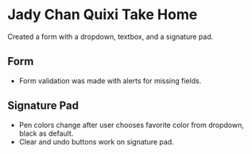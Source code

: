 # Jady Chan Quixi Take Home
Created a form with a dropdown, textbox, and a signature pad.

## Form
* Form validation was made with alerts for missing fields.

## Signature Pad
* Pen colors change after user chooses favorite color from dropdown, black as default.
* Clear and undo buttons work on signature pad.
